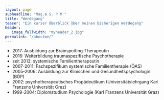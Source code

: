 ```yaml
---
layout: page
subheadline: "Mag.a S. P M "
title: "Werdegang"
teaser: "Ein kurzer Überblick über meinen bisherigen Werdegang"
header:
   image_fullwidth: "myheader_2.jpg"
permalink: "/aboutme/"
---
```

* 2017: Ausbildung zur Brainspotting-Therapeutin
* 2016: Weiterbildung traumaspezifische Psychotherapie
* seit 2012: systemische Familientherapeutin
* 2007-2011: Fachspezifikum systemische Familientherapie (ÖAS)
* 2005-2006: Ausbildung zur Klinischen und Gesundheitspsychologin (BÖP)
* 2002: psychotherapeutisches Propädeutikum (Universitätslehrgang Karl Franzens Universität Graz)
* 1999-2004: Diplomstudium Psychologie (Karl Franzens Universität Graz)